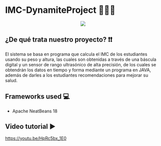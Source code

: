 # IMC-DynamiteProject 🧑🏻‍🔬

<p align="center"> 
  
<img src="https://github.com/Michelle-AV/IMC-DynamiteProject/assets/143307121/ac909437-1eb8-4438-a04f-1dc4534e2f98">
 
</p>

## ¿De qué trata nuestro proyecto? ❗️❗️
El sistema se basa en programa que calcula el IMC de los estudiantes usando su peso y altura, las cuales son obtenidas a través de una báscula digital y un sensor de rango
ultrasónico de alta precisión, de los cuales se obtendrán los datos en tiempo y forma mediante un programa en JAVA, además de darles a los estudiantes recomendaciones para mejorar su salud.


## Frameworks used 💻
- Apache NeatBeans 18
  

## Video tutorial  ▶️
https://youtu.be/HpRc5bx_1E0

